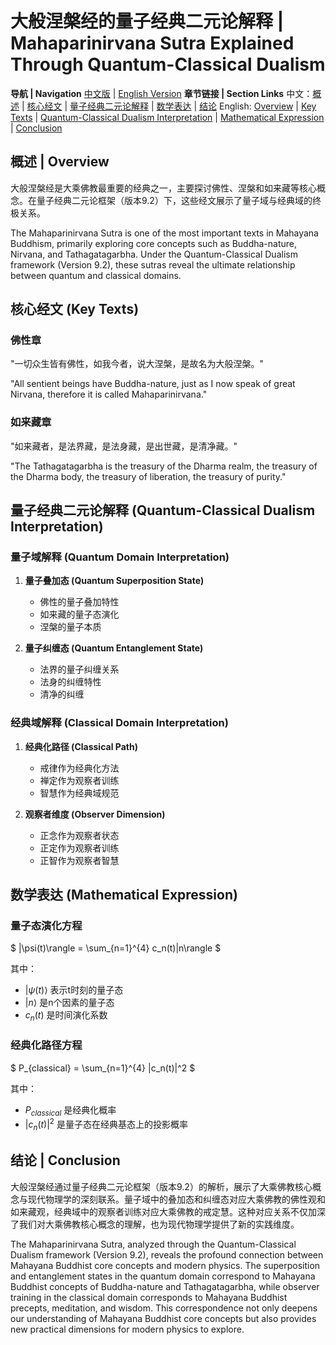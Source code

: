 # 大般涅槃经的量子经典二元论解释 | Mahaparinirvana Sutra Explained Through Quantum-Classical Dualism

**导航 | Navigation**
[中文版](#大般涅槃经解析) | [English Version](#mahaparinirvana-sutra-analysis)
**章节链接 | Section Links**
中文：[概述](#概述-overview) | [核心经文](#核心经文-key-texts) | [量子经典二元论解释](#量子经典二元论解释-quantum-classical-dualism-interpretation) | [数学表达](#数学表达-mathematical-expression) | [结论](#结论-conclusion)
English: [Overview](#概述-overview) | [Key Texts](#核心经文-key-texts) | [Quantum-Classical Dualism Interpretation](#量子经典二元论解释-quantum-classical-dualism-interpretation) | [Mathematical Expression](#数学表达-mathematical-expression) | [Conclusion](#结论-conclusion)

## 概述 | Overview

大般涅槃经是大乘佛教最重要的经典之一，主要探讨佛性、涅槃和如来藏等核心概念。在量子经典二元论框架（版本9.2）下，这些经文展示了量子域与经典域的终极关系。

The Mahaparinirvana Sutra is one of the most important texts in Mahayana Buddhism, primarily exploring core concepts such as Buddha-nature, Nirvana, and Tathagatagarbha. Under the Quantum-Classical Dualism framework (Version 9.2), these sutras reveal the ultimate relationship between quantum and classical domains.

## 核心经文 (Key Texts)

### 佛性章
"一切众生皆有佛性，如我今者，说大涅槃，是故名为大般涅槃。"

"All sentient beings have Buddha-nature, just as I now speak of great Nirvana, therefore it is called Mahaparinirvana."

### 如来藏章
"如来藏者，是法界藏，是法身藏，是出世藏，是清净藏。"

"The Tathagatagarbha is the treasury of the Dharma realm, the treasury of the Dharma body, the treasury of liberation, the treasury of purity."

## 量子经典二元论解释 (Quantum-Classical Dualism Interpretation)

### 量子域解释 (Quantum Domain Interpretation)
1. **量子叠加态 (Quantum Superposition State)**
   - 佛性的量子叠加特性
   - 如来藏的量子态演化
   - 涅槃的量子本质

2. **量子纠缠态 (Quantum Entanglement State)**
   - 法界的量子纠缠关系
   - 法身的纠缠特性
   - 清净的纠缠

### 经典域解释 (Classical Domain Interpretation)
1. **经典化路径 (Classical Path)**
   - 戒律作为经典化方法
   - 禅定作为观察者训练
   - 智慧作为经典域规范

2. **观察者维度 (Observer Dimension)**
   - 正念作为观察者状态
   - 正定作为观察者训练
   - 正智作为观察者智慧

## 数学表达 (Mathematical Expression)

### 量子态演化方程

$`
|\psi(t)\rangle = \sum_{n=1}^{4} c_n(t)|n\rangle
`$

其中：
- $`|\psi(t)\rangle`$ 表示t时刻的量子态
- $`|n\rangle`$ 是n个因素的量子态
- $`c_n(t)`$ 是时间演化系数

### 经典化路径方程

$`
P_{classical} = \sum_{n=1}^{4} |c_n(t)|^2
`$

其中：
- $`P_{classical}`$ 是经典化概率
- $`|c_n(t)|^2`$ 是量子态在经典基态上的投影概率

## 结论 | Conclusion

大般涅槃经通过量子经典二元论框架（版本9.2）的解析，展示了大乘佛教核心概念与现代物理学的深刻联系。量子域中的叠加态和纠缠态对应大乘佛教的佛性观和如来藏观，经典域中的观察者训练对应大乘佛教的戒定慧。这种对应关系不仅加深了我们对大乘佛教核心概念的理解，也为现代物理学提供了新的实践维度。

The Mahaparinirvana Sutra, analyzed through the Quantum-Classical Dualism framework (Version 9.2), reveals the profound connection between Mahayana Buddhist core concepts and modern physics. The superposition and entanglement states in the quantum domain correspond to Mahayana Buddhist concepts of Buddha-nature and Tathagatagarbha, while observer training in the classical domain corresponds to Mahayana Buddhist precepts, meditation, and wisdom. This correspondence not only deepens our understanding of Mahayana Buddhist core concepts but also provides new practical dimensions for modern physics to explore.
